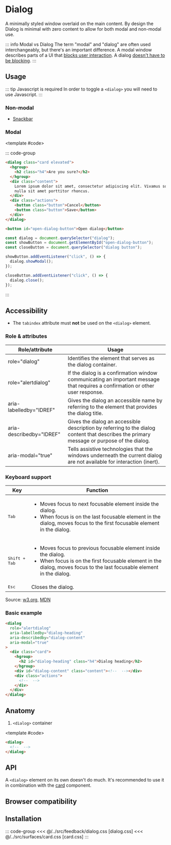 <script setup>
  import Baseline from "../../.vitepress/theme/app/components/Baseline.vue"
  import Example from "../../.vitepress/theme/app/components/Example.vue"

	import {ref} from "vue"
	const dialog = ref()

	function openModal() {
		dialog.value?.showModal()
	}

	function closeModal() {
		dialog.value?.close()
	}
</script>

# Dialog

A minimally styled window overlaid on the main content. By design the Dialog is minimal with zero content to allow for both modal and non-modal use.

::: info Modal vs Dialog
The term "modal" and "dialog" are often used interchangeably, but there's an important difference. A modal window describes parts of a UI that [blocks user interaction](#modal). A dialog [doesn't have to be blocking](#non-modal).
:::

## Usage

::: tip Javascript is required
In order to toggle a `<dialog>` you will need to use Javascript.
:::

### Non-modal

- [Snackbar](/components/feedback/snackbar)

### Modal

<Example direction="row">
<template #example>
<button @click="openModal" class="button">Open dialog</button>

<dialog ref="dialog" role="alertdialog" aria-labelledby="dialog-heading" aria-modal="true" class="card elevated">
		<hgroup>
			<h2 id="dialog-heading" class="h4">Are you sure?</h2>
		</hgroup>
		<div class="content">
			Lorem ipsum dolor sit amet, consectetur adipiscing elit. Vivamus sodales,
      nulla sit amet porttitor rhoncus.
		</div>
		<div class="actions">
			<button class="button small" @click="closeModal">Cancel</button>
			<button class="button small" @click="closeModal">Save</button>
		</div>
</dialog>
</template>

<template #code>

::: code-group

```html [dialog.html]
<dialog class="card elevated">
  <hgroup>
    <h2 class="h4">Are you sure?</h2>
  </hgroup>
  <div class="content">
    Lorem ipsum dolor sit amet, consectetur adipiscing elit. Vivamus sodales,
    nulla sit amet porttitor rhoncus.
  </div>
  <div class="actions">
    <button class="button">Cancel</button>
    <button class="button">Save</button>
  </div>
</dialog>

<button id="open-dialog-button">Open dialog</button>
```

```js [dialog.js]
const dialog = document.querySelector("dialog");
const showButton = document.getElementById("open-dialog-button");
const closeButton = document.querySelector("dialog button");

showButton.addEventListener("click", () => {
  dialog.showModal();
});

closeButton.addEventListener("click", () => {
  dialog.close();
});
```

:::

</template>
</Example>

## Accessibility

- The `tabindex` attribute must **not** be used on the `<dialog>` element.

### Role & attributes

| Role/attribute           | Usage                                                                                                                                      |
| ------------------------ | ------------------------------------------------------------------------------------------------------------------------------------------ |
| role="dialog"            | Identifies the element that serves as the dialog container.                                                                                |
| role="alertdialog"       | If the dialog is a confirmation window communicating an important message that requires a confirmation or other user response.             |
| aria-labelledby="IDREF"  | Gives the dialog an accessible name by referring to the element that provides the dialog title.                                            |
| aria-describedby="IDREF" | Gives the dialog an accessible description by referring to the dialog content that describes the primary message or purpose of the dialog. |
| aria-modal="true"        | Tells assistive technologies that the windows underneath the current dialog are not available for interaction (inert).                     |

### Keyboard support

| Key                    | Function                                                                                                                                                                                                    |
| ---------------------- | ----------------------------------------------------------------------------------------------------------------------------------------------------------------------------------------------------------- |
| <kbd>Tab</kbd>         | <ul><li>Moves focus to next focusable element inside the dialog.</li><li>When focus is on the last focusable element in the dialog, moves focus to the first focusable element in the dialog.</li></ul>     |
| <kbd>Shift + Tab</kbd> | <ul><li>Moves focus to previous focusable element inside the dialog.</li><li>When focus is on the first focusable element in the dialog, moves focus to the last focusable element in the dialog.</li></ul> |
| <kbd>Esc</kbd>         | Closes the dialog.                                                                                                                                                                                          |

Source: [w3.org](https://www.w3.org/WAI/ARIA/apg/patterns/dialog-modal/examples/dialog/#rps_label), [MDN](https://developer.mozilla.org/en-US/docs/Web/HTML/Element/dialog#accessibility)

### Basic example

```html {2,3,4,5,9,11}
<dialog
  role="alertdialog"
  aria-labelledby="dialog-heading"
  aria-describedby="dialog-content"
  aria-modal="true"
>
  <div class="card">
    <hgroup>
      <h2 id="dialog-heading" class="h4">Dialog heading</h2>
    </hgroup>
    <div id="dialog-content" class="content"><!--  --></div>
    <div class="actions">
      <!--  -->
    </div>
  </div>
</dialog>
```

## Anatomy

1. `<dialog>` container

<Example>
<template #example>

<div style="background-color: light-dark(white,rgb(18,18,18)); display: flex; margin: 1rem 0 0 0; width:fit-content; padding: .5rem;">Dialog</div>
</template>

<template #code>

```html
<dialog>
  <!--  -->
</dialog>
```

</template>
</Example>

## API

A `<dialog>` element on its own doesn't do much. It's recommended to use it in combination with the [card](/components/surfaces/card) component.

## Browser compatibility

<Baseline :ids="['starting-style', 'overlay', 'container-style-queries','transition-behavior','light-dark']" />

## Installation

::: code-group
<<< @/../src/feedback/dialog.css [dialog.css]
<<< @/../src/surfaces/card.css [card.css]
:::
